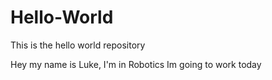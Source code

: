 # Hello-World
This is the hello world repository

Hey my name is Luke, I'm in Robotics
Im going to work today
